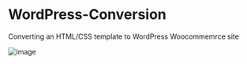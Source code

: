 # WordPress-Conversion
Converting an HTML/CSS template to WordPress Woocommemrce site

![image](https://github.com/TBS099/Wordpress-Conversion/assets/109902776/e8634a48-5207-48ac-90c8-648b8e6060de)
